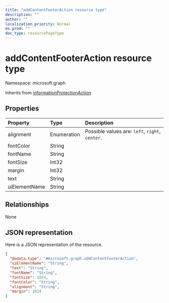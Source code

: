 ```yaml
---
title: "addContentFooterAction resource type"
description: ""
author: ""
localization_priority: Normal
ms.prod: ""
doc_type: resourcePageType
---
```


# addContentFooterAction resource type


Namespace: microsoft.graph




Inherits from [informationProtectionAction](../resources/informationprotectionaction.md)

## Properties
|Property|Type|Description|
|:---|:---|:---|
|alignment|Enumeration| Possible values are: `left`, `right`, `center`.|
|fontColor|String||
|fontName|String||
|fontSize|Int32||
|margin|Int32||
|text|String||
|uiElementName|String||

## Relationships
None

## JSON representation
Here is a JSON representation of the resource.
<!-- {
  "blockType": "resource",
  "@odata.type": "microsoft.graph.addContentFooterAction"
}
-->
``` json
{
  "@odata.type": "#microsoft.graph.addContentFooterAction",
  "uiElementName": "String",
  "text": "String",
  "fontName": "String",
  "fontSize": 1024,
  "fontColor": "String",
  "alignment": "String",
  "margin": 1024
}
```

